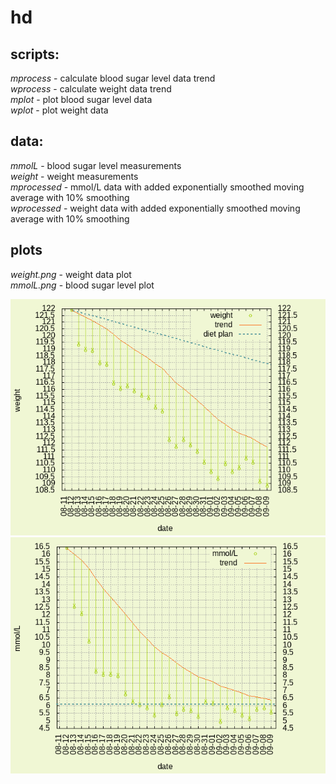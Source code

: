 # hd

## scripts:

_mprocess_ - calculate blood sugar level data trend   
_wprocess_ - calculate weight data trend   
_mplot_ - plot blood sugar level data   
_wplot_ - plot weight data   

## data:

_mmolL_ - blood sugar level measurements   
_weight_ - weight measurements   
_mprocessed_ - mmol/L data with added exponentially smoothed moving average with 10% smoothing   
_wprocessed_ - weight data with added exponentially smoothed moving average with 10% smoothing   

## plots

_weight.png_ - weight data plot   
_mmolL.png_ - blood sugar level plot   

![weight plot](weight.png)
![blood sugar level plot](mmolL.png)


